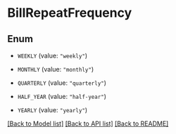 # BillRepeatFrequency

## Enum


* `WEEKLY` (value: `"weekly"`)

* `MONTHLY` (value: `"monthly"`)

* `QUARTERLY` (value: `"quarterly"`)

* `HALF_YEAR` (value: `"half-year"`)

* `YEARLY` (value: `"yearly"`)


[[Back to Model list]](../README.md#documentation-for-models) [[Back to API list]](../README.md#documentation-for-api-endpoints) [[Back to README]](../README.md)


